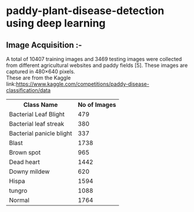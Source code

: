 # paddy-plant-disease-detection using deep learning

## Image Acquisition :-
A total of 10407 training images and 3469 testing images were collected from different agricultural websites and paddy fields [5].   These images are captured in 480×640 pixels. </br>
These are from the Kaggle  link:https://www.kaggle.com/competitions/paddy-disease-classification/data


<table class='center'>
  <tr>
    <th>Class Name </th>
    <th>No of Images</th>
  </tr>
  <tr>
    <td>Bacterial Leaf Blight</td>
    <td>479</td>
  </tr>
  <tr>
    <td>Bacterial leaf streak</td>
    <td>380</td>
  </tr>
  <tr>
    <td>Bacterial panicle blight</td>
    <td>337</td>
  </tr>
  <tr>
    <td>Blast</td>
    <td>1738</td>
  </tr>
  <tr>
    <td>Brown spot</td>
    <td>965</td>
  </tr>
  <tr>
    <td>Dead heart</td>
    <td>1442</td>
  </tr>
  <tr>
    <td>Downy mildew</td>
    <td>620</td>
  </tr>
  <tr>
    <td>Hispa</td>
    <td>1594</td>
  </tr>
  <tr>
    <td>tungro</td>
    <td>1088</td>
  </tr>
  <tr>
    <td>Normal</td>
    <td>1764</td>
  </tr>
</table>
